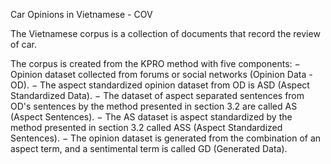 Car Opinions in Vietnamese - COV

The Vietnamese corpus is a collection of documents that record the review of car.

The corpus is created from the KPRO method with five components:
−	Opinion dataset collected from forums or social networks (Opinion Data - OD).
−	The aspect standardized opinion dataset from OD is ASD (Aspect Standardized Data).
−	The dataset of aspect separated sentences from OD's sentences by the method presented in section 3.2 are called AS (Aspect Sentences).
−	The AS dataset is aspect standardized by the method presented in section 3.2 called ASS (Aspect Standardized Sentences).
−	The opinion dataset is generated from the combination of an aspect term, and a sentimental term is called GD (Generated Data).
